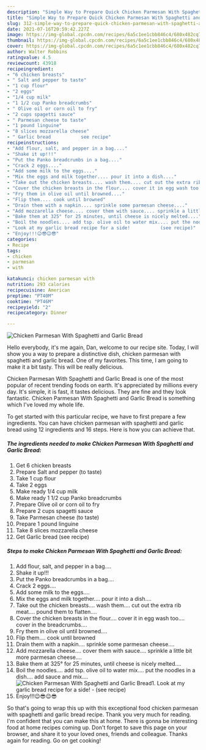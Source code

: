 ```yaml
---
description: "Simple Way to Prepare Quick Chicken Parmesan With Spaghetti and Garlic Bread"
title: "Simple Way to Prepare Quick Chicken Parmesan With Spaghetti and Garlic Bread"
slug: 312-simple-way-to-prepare-quick-chicken-parmesan-with-spaghetti-and-garlic-bread
date: 2021-07-16T20:59:42.227Z
image: https://img-global.cpcdn.com/recipes/6a5c1ee1cbb846c4/680x482cq70/chicken-parmesan-with-spaghetti-and-garlic-bread-recipe-main-photo.jpg
thumbnail: https://img-global.cpcdn.com/recipes/6a5c1ee1cbb846c4/680x482cq70/chicken-parmesan-with-spaghetti-and-garlic-bread-recipe-main-photo.jpg
cover: https://img-global.cpcdn.com/recipes/6a5c1ee1cbb846c4/680x482cq70/chicken-parmesan-with-spaghetti-and-garlic-bread-recipe-main-photo.jpg
author: Walter Robbins
ratingvalue: 4.5
reviewcount: 43918
recipeingredient:
- "6 chicken breasts"
- " Salt and pepper to taste"
- "1 cup flour"
- "2 eggs"
- "1/4 cup milk"
- "1 1/2 cup Panko breadcrumbs"
- " Olive oil or corn oil to fry"
- "2 cups spagetti sauce"
- " Parmesan cheese to taste"
- "1 pound linguine"
- "8 slices mozzarella cheese"
- " Garlic bread           see recipe"
recipeinstructions:
- "Add flour, salt, and pepper in a bag...."
- "Shake it up!!!"
- "Put the Panko breadcrumbs in a bag...."
- "Crack 2 eggs...."
- "Add some milk to the eggs...."
- "Mix the eggs and milk together.... pour it into a dish...."
- "Take out the chicken breasts.... wash them.... cut out the extra rib meat.... pound them to flatten...."
- "Cover the chicken breasts in the flour.... cover it in egg wash too.... cover in the breadcrumbs...."
- "Fry them in olive oil until browned...."
- "Flip them.... cook until browned"
- "Drain them with a napkin.... sprinkle some parmesan cheese...."
- "Add mozzarella cheese.... cover them with sauce.... sprinkle a little bit more parmesan cheese...."
- "Bake them at 325° for 25 minutes, until cheese is nicely melted...."
- "Boil the noodles.... add tsp. olive oil to water mix.... put the noodles in a dish.... add sauce and mix...."
- "Look at my garlic bread recipe for a side!           (see recipe)"
- "Enjoy!!!😉😎😉😎"
categories:
- Recipe
tags:
- chicken
- parmesan
- with

katakunci: chicken parmesan with 
nutrition: 293 calories
recipecuisine: American
preptime: "PT40M"
cooktime: "PT46M"
recipeyield: "2"
recipecategory: Dinner

---
```



![Chicken Parmesan With Spaghetti and Garlic Bread](https://img-global.cpcdn.com/recipes/6a5c1ee1cbb846c4/680x482cq70/chicken-parmesan-with-spaghetti-and-garlic-bread-recipe-main-photo.jpg)

Hello everybody, it's me again, Dan, welcome to our recipe site. Today, I will show you a way to prepare a distinctive dish, chicken parmesan with spaghetti and garlic bread. One of my favorites. This time, I am going to make it a bit tasty. This will be really delicious.

Chicken Parmesan With Spaghetti and Garlic Bread is one of the most popular of recent trending foods on earth. It's appreciated by millions every day. It's simple, it is fast, it tastes delicious. They are fine and they look fantastic. Chicken Parmesan With Spaghetti and Garlic Bread is something which I've loved my whole life.




To get started with this particular recipe, we have to first prepare a few ingredients. You can have chicken parmesan with spaghetti and garlic bread using 12 ingredients and 16 steps. Here is how you can achieve that.

<!--inarticleads1-->

##### The ingredients needed to make Chicken Parmesan With Spaghetti and Garlic Bread:

1. Get 6 chicken breasts
1. Prepare  Salt and pepper (to taste)
1. Take 1 cup flour
1. Take 2 eggs
1. Make ready 1/4 cup milk
1. Make ready 1 1/2 cup Panko breadcrumbs
1. Prepare  Olive oil or corn oil to fry
1. Prepare 2 cups spagetti sauce
1. Take  Parmesan cheese (to taste)
1. Prepare 1 pound linguine
1. Take 8 slices mozzarella cheese
1. Get  Garlic bread           (see recipe)




<!--inarticleads2-->

##### Steps to make Chicken Parmesan With Spaghetti and Garlic Bread:

1. Add flour, salt, and pepper in a bag....
1. Shake it up!!!
1. Put the Panko breadcrumbs in a bag....
1. Crack 2 eggs....
1. Add some milk to the eggs....
1. Mix the eggs and milk together.... pour it into a dish....
1. Take out the chicken breasts.... wash them.... cut out the extra rib meat.... pound them to flatten....
1. Cover the chicken breasts in the flour.... cover it in egg wash too.... cover in the breadcrumbs....
1. Fry them in olive oil until browned....
1. Flip them.... cook until browned
1. Drain them with a napkin.... sprinkle some parmesan cheese....
1. Add mozzarella cheese.... cover them with sauce.... sprinkle a little bit more parmesan cheese....
1. Bake them at 325° for 25 minutes, until cheese is nicely melted....
1. Boil the noodles.... add tsp. olive oil to water mix.... put the noodles in a dish.... add sauce and mix....
<img src="//assets-global.cpcdn.com/assets/icons/button_play-2c75c40dde080a61004c1f40b05d8f140eaff45d7e9e6481dc71c63d2e7c4909.png" alt="Chicken Parmesan With Spaghetti and Garlic Bread">1. Look at my garlic bread recipe for a side! -           (see recipe)
1. Enjoy!!!😉😎😉😎




So that's going to wrap this up with this exceptional food chicken parmesan with spaghetti and garlic bread recipe. Thank you very much for reading. I'm confident that you can make this at home. There is gonna be interesting food at home recipes coming up. Don't forget to save this page on your browser, and share it to your loved ones, friends and colleague. Thanks again for reading. Go on get cooking!
